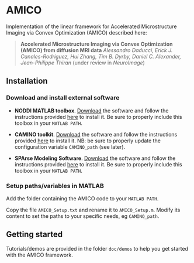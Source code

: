 # AMICO

Implementation of the linear framework for Accelerated Microstructure Imaging via Convex Optimization (AMICO) described here:

> **Accelerated Microstructure Imaging via Convex Optimization (AMICO) from diffusion MRI data**
>*Alessandro Daducci, Erick J. Canales-Rodriguez, Hui Zhang, Tim B. Dyrby, Daniel C. Alexander, Jean-Philippe Thiran*
>(under review in *NeuroImage*)

## Installation

### Download and install external software

- **NODDI MATLAB toolbox**. [Download](http://mig.cs.ucl.ac.uk/index.php?n=Download.NODDI) the software and follow the instructions provided [here](http://mig.cs.ucl.ac.uk/index.php?n=Tutorial.NODDImatlab) to install it. Be sure to properly include this toolbox in your `MATLAB PATH`.

- **CAMINO toolkit**. [Download](http://cmic.cs.ucl.ac.uk/camino//index.php?n=Main.Download) the software and follow the instructions provided [here](http://cmic.cs.ucl.ac.uk/camino//index.php?n=Main.Installation) to install it. NB: be sure to properly update the configuration variable `CAMINO_path` (see later).

- **SPArse Modeling Software**. [Download](http://spams-devel.gforge.inria.fr/downloads.html) the software and follow the instructions provided [here](http://spams-devel.gforge.inria.fr/doc/html/doc_spams003.html) to install it. Be sure to properly include this toolbox in your `MATLAB PATH`.

### Setup paths/variables in MATLAB

Add the folder containing the AMICO code to your `MATLAB PATH`.

Copy the file `AMICO_Setup.txt` and rename it to `AMICO_Setup.m`. Modify its content to set the paths to your specific needs, eg `CAMINO_path`.

## Getting started

Tutorials/demos are provided in the folder `doc/demos` to help you get started with the AMICO framework.
